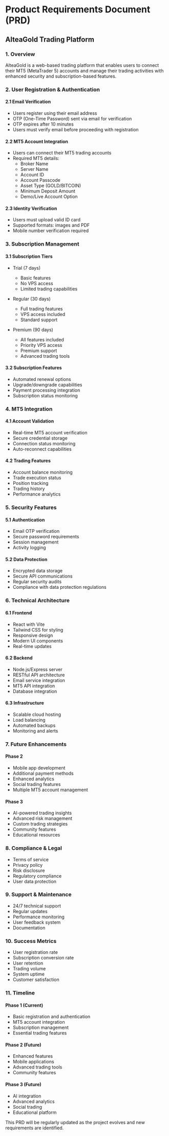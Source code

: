 # Product Requirements Document (PRD)
## AlteaGold Trading Platform

### 1. Overview
AlteaGold is a web-based trading platform that enables users to connect their MT5 (MetaTrader 5) accounts and manage their trading activities with enhanced security and subscription-based features.

### 2. User Registration & Authentication
#### 2.1 Email Verification
- Users register using their email address
- OTP (One-Time Password) sent via email for verification
- OTP expires after 10 minutes
- Users must verify email before proceeding with registration

#### 2.2 MT5 Account Integration
- Users can connect their MT5 trading accounts
- Required MT5 details:
  - Broker Name
  - Server Name
  - Account ID
  - Account Passcode
  - Asset Type (GOLD/BITCOIN)
  - Minimum Deposit Amount
  - Demo/Live Account Option

#### 2.3 Identity Verification
- Users must upload valid ID card
- Supported formats: images and PDF
- Mobile number verification required

### 3. Subscription Management
#### 3.1 Subscription Tiers
- Trial (7 days)
  - Basic features
  - No VPS access
  - Limited trading capabilities

- Regular (30 days)
  - Full trading features
  - VPS access included
  - Standard support

- Premium (90 days)
  - All features included
  - Priority VPS access
  - Premium support
  - Advanced trading tools

#### 3.2 Subscription Features
- Automated renewal options
- Upgrade/downgrade capabilities
- Payment processing integration
- Subscription status monitoring

### 4. MT5 Integration
#### 4.1 Account Validation
- Real-time MT5 account verification
- Secure credential storage
- Connection status monitoring
- Auto-reconnect capabilities

#### 4.2 Trading Features
- Account balance monitoring
- Trade execution status
- Position tracking
- Trading history
- Performance analytics

### 5. Security Features
#### 5.1 Authentication
- Email OTP verification
- Secure password requirements
- Session management
- Activity logging

#### 5.2 Data Protection
- Encrypted data storage
- Secure API communications
- Regular security audits
- Compliance with data protection regulations

### 6. Technical Architecture
#### 6.1 Frontend
- React with Vite
- Tailwind CSS for styling
- Responsive design
- Modern UI components
- Real-time updates

#### 6.2 Backend
- Node.js/Express server
- RESTful API architecture
- Email service integration
- MT5 API integration
- Database integration

#### 6.3 Infrastructure
- Scalable cloud hosting
- Load balancing
- Automated backups
- Monitoring and alerts

### 7. Future Enhancements
#### Phase 2
- Mobile app development
- Additional payment methods
- Enhanced analytics
- Social trading features
- Multiple MT5 account management

#### Phase 3
- AI-powered trading insights
- Advanced risk management
- Custom trading strategies
- Community features
- Educational resources

### 8. Compliance & Legal
- Terms of service
- Privacy policy
- Risk disclosure
- Regulatory compliance
- User data protection

### 9. Support & Maintenance
- 24/7 technical support
- Regular updates
- Performance monitoring
- User feedback system
- Documentation

### 10. Success Metrics
- User registration rate
- Subscription conversion rate
- User retention
- Trading volume
- System uptime
- Customer satisfaction

### 11. Timeline
#### Phase 1 (Current)
- Basic registration and authentication
- MT5 account integration
- Subscription management
- Essential trading features

#### Phase 2 (Future)
- Enhanced features
- Mobile applications
- Advanced trading tools
- Community features

#### Phase 3 (Future)
- AI integration
- Advanced analytics
- Social trading
- Educational platform

This PRD will be regularly updated as the project evolves and new requirements are identified.
